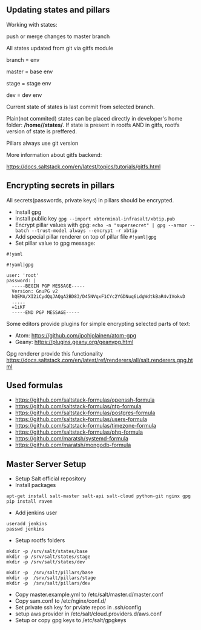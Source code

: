 ## Updating states and pillars  ##

Working with states:

push or merge changes to master branch


All states  updated from git via gitfs module

branch = env

master = base env

stage = stage env

dev  = dev env

Current state of states is last commit from selected branch.

Plain(not commited)  states can be placed directly in developer's home folder: **/home/<username>/states/**.
If state is present in rootfs AND in gitfs, rootfs version of state is preffered.

Pillars always use git version

More information about gitfs backend:

https://docs.saltstack.com/en/latest/topics/tutorials/gitfs.html

## Encrypting secrets in pillars ##

All secrets(passwords, private keys) in pillars should be encrypted.

* Install gpg
* Install public key ```gpg --import xbterminal-infrasalt/xbtip.pub```
* Encrypt pillar values with gpg:
```echo -n "supersecret" | gpg --armor --batch --trust-model always --encrypt -r xbtip```
* Add special pillar renderer on top of pillar file ```#!yaml|gpg```
* Set pillar value to gpg message:

```
#!yaml

#!yaml|gpg

user: 'root'
password: |
  -----BEGIN PGP MESSAGE-----
  Version: GnuPG v2
  hQEMA/XI2iCydQqJAQgA2BD83/D45NVqxF1CYc2YGDNuq6LdgWdtkBaR4v1VokvD
  .....
  =1iKF
  -----END PGP MESSAGE-----
```

Some editors provide plugins for simple encrypting selected parts of text:

* Atom: https://github.com/jpohjolainen/atom-gpg
* Geany: https://plugins.geany.org/geanypg.html

Gpg renderer provide this functionality
https://docs.saltstack.com/en/latest/ref/renderers/all/salt.renderers.gpg.html


## Used formulas ##

* https://github.com/saltstack-formulas/openssh-formula
* https://github.com/saltstack-formulas/ntp-formula
* https://github.com/saltstack-formulas/postgres-formula
* https://github.com/saltstack-formulas/users-formula
* https://github.com/saltstack-formulas/timezone-formula
* https://github.com/saltstack-formulas/php-formula
* https://github.com/maratsh/systemd-formula
* https://github.com/maratsh/mongodb-formula



## Master Server Setup ##

* Setup Salt official repository
* Install packages

```
apt-get install salt-master salt-api salt-cloud python-git nginx gpg
pip install raven

```

* Add jenkins user

```
useradd jenkins
passwd jenkins
```

* Setup rootfs folders

```
mkdir -p /srv/salt/states/base
mkdir -p /srv/salt/states/stage
mkdir -p /srv/salt/states/dev

mkdir -p  /srv/salt/pillars/base
mkdir -p  /srv/salt/pillars/stage
mkdir -p  /srv/salt/pillars/dev

```

* Copy master.example.yml to /etc/salt/master.d/master.conf
* Copy sam.conf to /etc/nginx/conf.d/
* Set private ssh key for prviate repos in .ssh/config
* setup aws provider in /etc/salt/cloud.providers.d/aws.conf
* Setup or copy gpg keys to /etc/salt/gpgkeys
